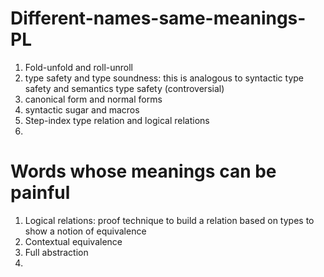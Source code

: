 # Different-names-same-meanings-PL

1. Fold-unfold and roll-unroll
2. type safety and type soundness: this is analogous to syntactic type safety and semantics type safety (controversial)
3. canonical form and normal forms
4. syntactic sugar and macros
5. Step-index type relation and logical relations
6. 



# Words whose meanings can be painful
1. Logical relations: proof technique to build a relation based on types to show a notion of equivalence
2. Contextual equivalence
3. Full abstraction
4. 
